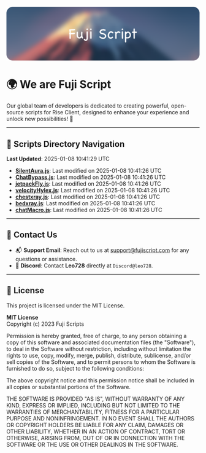 ![Banner](.github/b.webp)

# 🌍 **We are Fuji Script**

Our global team of developers is dedicated to creating powerful, open-source scripts for Rise Client, designed to enhance your experience and unlock new possibilities! 🌟

---
<!-- SCRIPTS_NAVIGATION_START -->
## 📂 **Scripts Directory Navigation**

**Last Updated**: 2025-01-08 10:41:29 UTC

- **[SilentAura.js](scripts/SilentAura.js)**: Last modified on 2025-01-08 10:41:26 UTC
- **[ChatBypass.js](scripts/ChatBypass.js)**: Last modified on 2025-01-08 10:41:26 UTC
- **[jetpackFly.js](scripts/jetpackFly.js)**: Last modified on 2025-01-08 10:41:26 UTC
- **[velocityHylex.js](scripts/velocityHylex.js)**: Last modified on 2025-01-08 10:41:26 UTC
- **[chestxray.js](scripts/chestxray.js)**: Last modified on 2025-01-08 10:41:26 UTC
- **[bedxray.js](scripts/bedxray.js)**: Last modified on 2025-01-08 10:41:26 UTC
- **[chatMacro.js](scripts/chatMacro.js)**: Last modified on 2025-01-08 10:41:26 UTC

<!-- SCRIPTS_NAVIGATION_END -->

---

## 💬 **Contact Us**  
- 📬 **Support Email**: Reach out to us at [support@fujiscript.com](mailto:support@fujiscript.com) for any questions or assistance.  
- 💬 **Discord**: Contact **Leo728** directly at `Discord@leo728`.

---

## 📜 **License**

This project is licensed under the MIT License.  

**MIT License**  
Copyright (c) 2023 Fuji Scripts  

Permission is hereby granted, free of charge, to any person obtaining a copy of this software and associated documentation files (the "Software"), to deal in the Software without restriction, including without limitation the rights to use, copy, modify, merge, publish, distribute, sublicense, and/or sell copies of the Software, and to permit persons to whom the Software is furnished to do so, subject to the following conditions:  

The above copyright notice and this permission notice shall be included in all copies or substantial portions of the Software.  

THE SOFTWARE IS PROVIDED "AS IS", WITHOUT WARRANTY OF ANY KIND, EXPRESS OR IMPLIED, INCLUDING BUT NOT LIMITED TO THE WARRANTIES OF MERCHANTABILITY, FITNESS FOR A PARTICULAR PURPOSE AND NONINFRINGEMENT. IN NO EVENT SHALL THE AUTHORS OR COPYRIGHT HOLDERS BE LIABLE FOR ANY CLAIM, DAMAGES OR OTHER LIABILITY, WHETHER IN AN ACTION OF CONTRACT, TORT OR OTHERWISE, ARISING FROM, OUT OF OR IN CONNECTION WITH THE SOFTWARE OR THE USE OR OTHER DEALINGS IN THE SOFTWARE.  
